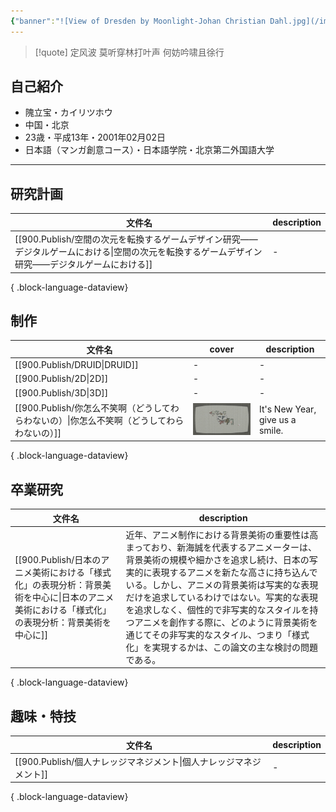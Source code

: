 ```yaml
---
{"banner":"![View of Dresden by Moonlight-Johan Christian Dahl.jpg](/img/user/700.Attachments/710.Banners/View%20of%20Dresden%20by%20Moonlight-Johan%20Christian%20Dahl.jpg)","dg-publish":true,"dg-home":"true","cssclasses":["cards","cards-cols-3","cards-cover","cards-cover-no-border","cards-title-hide-icons"],"dg-note-icon":"5","tags":["publish","gardenEntry","gardenEntry"],"permalink":"/000.Homepage/000.Homepage-Publish/","contentClasses":"cards cards-cols-3 cards-cover cards-cover-no-border cards-title-hide-icons","dgPassFrontmatter":true,"noteIcon":"5"}
---
```



> [!quote] 定风波
> 莫听穿林打叶声 何妨吟啸且徐行

## 自己紹介
- 隗立宝・カイリツホウ
- 中国・北京
- 23歳・平成13年・2001年02月02日
- 日本語（マンガ創意コース）・日本語学院・北京第二外国語大学


---
## 研究計画
| 文件名                                                                                   | description |
| ------------------------------------------------------------------------------------- | ----------- |
| [[900.Publish/空間の次元を転換するゲームデザイン研究——デジタルゲームにおける\|空間の次元を転換するゲームデザイン研究——デジタルゲームにおける]] | \-          |

{ .block-language-dataview}

## 制作
| 文件名                                                       | cover                                                                                                                                                | description                     |
| --------------------------------------------------------- | ---------------------------------------------------------------------------------------------------------------------------------------------------- | ------------------------------- |
| [[900.Publish/DRUID\|DRUID]]                           | \-                                                                                                                                                   | \-                              |
| [[900.Publish/2D\|2D]]                                 | \-                                                                                                                                                   | \-                              |
| [[900.Publish/3D\|3D]]                                 | \-                                                                                                                                                   | \-                              |
| [[900.Publish/你怎么不笑啊（どうしてわらわないの）\|你怎么不笑啊（どうしてわらわないの）]] | ![](https://raw.githubusercontent.com/Kairitsuhou/ImageHost/main/100%20%E3%80%8A%E4%BD%A0%E6%80%8E%E4%B9%88%E4%B8%8D%E7%AC%91%E5%95%8A%E3%80%8B.png) | It's New Year, give us a smile. |

{ .block-language-dataview}

## 卒業研究
| 文件名                                                                                 | description                                                                                                                                                                                                                     |
| ----------------------------------------------------------------------------------- | ------------------------------------------------------------------------------------------------------------------------------------------------------------------------------------------------------------------------------- |
| [[900.Publish/日本のアニメ美術における「様式化」の表現分析：背景美術を中心に\|日本のアニメ美術における「様式化」の表現分析：背景美術を中心に]] | 近年、アニメ制作における背景美術の重要性は高まっており、新海誠を代表するアニメーターは、背景美術の規模や細かさを追求し続け、日本の写実的に表現するアニメを新たな高さに持ち込んでいる。しかし、アニメの背景美術は写実的な表現だけを追求しているわけではない。写実的な表現を追求しなく、個性的で非写実的なスタイルを持つアニメを創作する際に、どのように背景美術を通じてその非写実的なスタイル、つまり「様式化」を実現するかは、この論文の主な検討の問題である。 |

{ .block-language-dataview}

## 趣味・特技
| 文件名                                           | description |
| --------------------------------------------- | ----------- |
| [[900.Publish/個人ナレッジマネジメント\|個人ナレッジマネジメント]] | \-          |

{ .block-language-dataview}